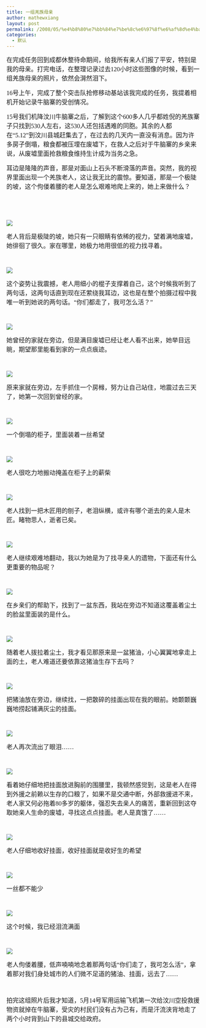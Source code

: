 ```yaml
---
title: 一组羌族母亲
author: mathewxiang
layout: post
permalink: /2008/05/%e4%b8%80%e7%bb%84%e7%be%8c%e6%97%8f%e6%af%8d%e4%ba%b2/
categories:
  - 默认
---
```

<div>
  <p>
    <font style="font-size:16px"><font style="font-size:16px;font-family:黑体">在完成任务回到成都休整待命期间，给我所有亲人们报了平安，特别是我的母亲。打完电话，在整理记录过去120小时这些图像的时候，看到一组羌族母亲的照片，依然会潸然泪下。</font></font>
  </p>
  
  <p>
    <font style="font-size:16px;font-family:黑体">16号上午，完成了整个突击队抢修移动基站该我完成的任务，我提着相机开始记录牛脑寨的受创情况。</font>
  </p>
  
  <p>
    <font style="font-size:16px;font-family:黑体">15号我们机降汶川牛脑寨之后，了解到这个600多人几乎都姓倪的羌族寨子只找到530人左右，这530人还包括遇难的同胞。其余的人都在“5.12”到汶川县城赶集去了，在过去的几天内一直没有消息。因为许多房子倒塌，粮食都被压埋在废墟下，在救人之后对于牛脑寨的乡亲来说，从废墟里面抢救粮食维持生计成为当务之急。</font>
  </p>
  
  <p>
    <font style="font-size:16px;font-family:黑体">耳边是隆隆的声音，那是对面山上石头不断滑落的声音。突然，我的视界里面出现一个羌族老人，这让我无比的震惊。要知道，那是一个极陡的坡，这个佝偻着腰的老人是怎么艰难地爬上来的，她上来做什么？</font>
  </p>
  
  <p>
     
  </p>
  
  <p>
     
  </p>
  
  <p>
    <a href="http://blog.photo.sina.com.cn/showpic.html#url=http://static4.photo.sina.com.cn/orignal/52e0a41144e1019776b53" target="_blank"><img src="http://static4.photo.sina.com.cn/bmiddle/52e0a41144e1019776b53" /></a>
  </p>
  
  <p>
    <font style="font-size:16px;font-family:黑体">老人背后是极陡的坡，她只有一只眼睛有依稀的视力，望着满地废墟，她徘徊了很久。家在哪里，她极力地用很低的视力找寻着。</font>
  </p>
  
  <p>
     
  </p>
  
  <p>
    <a href="http://blog.photo.sina.com.cn/showpic.html#url=http://static12.photo.sina.com.cn/orignal/52e0a41144e10217519bb" target="_blank"><img src="http://static12.photo.sina.com.cn/bmiddle/52e0a41144e10217519bb" /></a>
  </p>
  
  <p>
    <font style="font-size:16px;font-family:黑体">这个姿势让我震撼，老人用细小的棍子支撑着自己，这个时候我听到了两句话，这两句话直到现在还萦绕我耳边，这也是在整个拍摄过程中我唯一听到她说的两句话。“你们都走了，我可怎么活？”</font>
  </p>
  
  <p>
     
  </p>
  
  <p>
    <a href="http://blog.photo.sina.com.cn/showpic.html#url=http://static7.photo.sina.com.cn/orignal/52e0a41144e102e9f9a56" target="_blank"><img src="http://static7.photo.sina.com.cn/bmiddle/52e0a41144e102e9f9a56" /></a>
  </p>
  
  <p>
    <font style="font-size:16px;font-family:黑体">她曾经的家就在旁边，但是满目废墟已经让老人看不出来，她举目远眺，期望那里能看到家的一点点痕迹。</font>
  </p>
  
  <p>
     
  </p>
  
  <p>
    <a href="http://blog.photo.sina.com.cn/showpic.html#url=http://static6.photo.sina.com.cn/orignal/52e0a41144e104619d6e5" target="_blank"><img src="http://static6.photo.sina.com.cn/bmiddle/52e0a41144e104619d6e5" /></a>
  </p>
  
  <p>
    <font style="font-size:16px;font-family:黑体">原来家就在旁边，左手抓住一个房橼，努力让自己站住，地震过去三天了，她第一次回到曾经的家。</font>
  </p>
  
  <p>
     
  </p>
  
  <p>
    <span style="font-family:宋体"><a href="http://blog.photo.sina.com.cn/showpic.html#url=http://static7.photo.sina.com.cn/orignal/52e0a41144e10be7dcbd6" target="_blank"><img src="http://static7.photo.sina.com.cn/bmiddle/52e0a41144e10be7dcbd6" /></a></span>
  </p>
  
  <p>
    <span style="font-family:宋体"><font style="font-size:16px;font-family:黑体">一个倒塌的柜子，里面装着一丝希望</font></span>
  </p>
  
  <p>
     
  </p>
  
  <p>
    <span style="font-family:宋体"><a href="http://blog.photo.sina.com.cn/showpic.html#url=http://static13.photo.sina.com.cn/orignal/52e0a41144e106ada13cc" target="_blank"><img src="http://static13.photo.sina.com.cn/bmiddle/52e0a41144e106ada13cc" /></a></span>
  </p>
  
  <p>
    <font style="font-size:16px;font-family:黑体">老人很吃力地搬动掩盖在柜子上的薪柴</font>
  </p>
  
  <p>
     
  </p>
  
  <p>
    <a href="http://blog.photo.sina.com.cn/showpic.html#url=http://static1.photo.sina.com.cn/orignal/52e0a41144e107ff8bd50" target="_blank"><img src="http://static1.photo.sina.com.cn/bmiddle/52e0a41144e107ff8bd50" /></a>
  </p>
  
  <p>
    <font style="font-size:16px;font-family:黑体">老人找到一把木匠用的刨子，老泪纵横，或许有哪个逝去的亲人是木匠。睹物思人，逝者已矣。</font>
  </p>
  
  <p>
     
  </p>
  
  <p>
    <a href="http://blog.photo.sina.com.cn/showpic.html#url=http://static11.photo.sina.com.cn/orignal/52e0a41144e1087f7536a" target="_blank"><img src="http://static11.photo.sina.com.cn/bmiddle/52e0a41144e1087f7536a" /></a>
  </p>
  
  <p>
    <font style="font-size:16px;font-family:黑体">老人继续艰难地翻动，我以为她是为了找寻亲人的遗物，下面还有什么更重要的物品呢？</font>
  </p>
  
  <p>
     
  </p>
  
  <p>
    <a href="http://blog.photo.sina.com.cn/showpic.html#url=http://static3.photo.sina.com.cn/orignal/52e0a41144e108ae4c3d2" target="_blank"><img src="http://static3.photo.sina.com.cn/bmiddle/52e0a41144e108ae4c3d2" /></a>
  </p>
  
  <p>
    <font style="font-size:16px;font-family:黑体">在乡亲们的帮助下，找到了一盆东西，我站在旁边不知道这覆盖着尘土的脸盆里面装的是什么。</font>
  </p>
  
  <p>
     
  </p>
  
  <p>
    <a href="http://blog.photo.sina.com.cn/showpic.html#url=http://static2.photo.sina.com.cn/orignal/52e0a41144e108e59fa71" target="_blank" />
  </p>
  
  <p>
    <a href="http://blog.photo.sina.com.cn/showpic.html#url=http://static2.photo.sina.com.cn/orignal/52e0a41144e1f7d7e0c51" target="_blank"><font style="font-size:16px;font-family:黑体"><img src="http://static2.photo.sina.com.cn/bmiddle/52e0a41144e1f7d7e0c51" /></font></a>
  </p>
  
  <p>
    <font style="font-size:16px;font-family:黑体">随着老人拨拉着尘土，我才看见那原来是一盆猪油，小心翼翼地拿走上面的土，老人难道还要依靠这猪油生存下去吗？</font>
  </p>
  
  <p>
     
  </p>
  
  <p>
    <a href="http://blog.photo.sina.com.cn/showpic.html#url=http://static10.photo.sina.com.cn/orignal/52e0a41144e1092fe7559" target="_blank"><img src="http://static10.photo.sina.com.cn/bmiddle/52e0a41144e1092fe7559" /></a>
  </p>
  
  <p>
    <font style="font-size:16px;font-family:黑体">把猪油放在旁边，继续找，一把散碎的挂面出现在我的眼前。她颤颤巍巍地捞起铺满灰尘的挂面。</font>
  </p>
  
  <p>
     
  </p>
  
  <p>
    <a href="http://blog.photo.sina.com.cn/showpic.html#url=http://static3.photo.sina.com.cn/orignal/52e0a41144e10993debb2" target="_blank"><img src="http://static3.photo.sina.com.cn/bmiddle/52e0a41144e10993debb2" /></a>
  </p>
  
  <p>
    <font style="font-size:16px;font-family:黑体">老人再次流出了眼泪……</font>
  </p>
  
  <p>
     
  </p>
  
  <p>
    <a href="http://blog.photo.sina.com.cn/showpic.html#url=http://static15.photo.sina.com.cn/orignal/52e0a41144e109c5f2a6e" target="_blank"><img src="http://static15.photo.sina.com.cn/bmiddle/52e0a41144e109c5f2a6e" /></a>
  </p>
  
  <p>
    <font style="font-size:16px;font-family:黑体">看着她仔细地把挂面放进胸前的围腰里，我顿然感觉到，这是老人在得到外援之前赖以生存的口粮了，如果不是交通中断，外部救援进不来，老人家又何必拖着80多岁的躯体，强忍失去亲人的痛苦，重新回到这夺取她亲人生命的废墟，寻找这点点挂面。老人是真饿了……</font>
  </p>
  
  <p>
     
  </p>
  
  <p>
    <a href="http://blog.photo.sina.com.cn/showpic.html#url=http://static4.photo.sina.com.cn/orignal/52e0a41144e10a5d2e8a3" target="_blank"><img src="http://static4.photo.sina.com.cn/bmiddle/52e0a41144e10a5d2e8a3" /></a>
  </p>
  
  <p>
    <font style="font-size:16px;font-family:黑体">老人仔细地收好挂面，收好挂面就是收好生的希望</font>
  </p>
  
  <p>
     
  </p>
  
  <p>
    <a href="http://blog.photo.sina.com.cn/showpic.html#url=http://static8.photo.sina.com.cn/orignal/52e0a41144e10a92c1657" target="_blank"><img src="http://static8.photo.sina.com.cn/bmiddle/52e0a41144e10a92c1657" /></a>
  </p>
  
  <p>
    <font style="font-size:16px;font-family:黑体">一丝都不能少</font>
  </p>
  
  <p>
     
  </p>
  
  <p>
    <a href="http://blog.photo.sina.com.cn/showpic.html#url=http://static5.photo.sina.com.cn/orignal/52e0a41144e10ad15f054" target="_blank"><img src="http://static5.photo.sina.com.cn/bmiddle/52e0a41144e10ad15f054" /></a>
  </p>
  
  <p>
    <font style="font-size:16px;font-family:黑体">这个时候，我已经泪流满面</font>
  </p>
  
  <p>
     
  </p>
  
  <p>
    <a href="http://blog.photo.sina.com.cn/showpic.html#url=http://static4.photo.sina.com.cn/orignal/52e0a41144e10b23656a3" target="_blank"><img src="http://static4.photo.sina.com.cn/bmiddle/52e0a41144e10b23656a3" /></a>
  </p>
  
  <p>
    <font style="font-size:16px;font-family:黑体">老人佝偻着腰，低声喃喃地念着那两句话“你们走了，我可怎么活”，拿着那对我们身处城市的人们微不足道的猪油、挂面，远去了……</font>
  </p>
  
  <p>
     
  </p>
  
  <p>
    <font face="黑体" size="3">拍完这组照片后我才知道，5月14号军用运输飞机第一次给汶川空投救援物资就掉在牛脑寨，受灾的村民们没有占为己有，而是汗流浃背地走了两个小时背到山下的县城交给政府。</font>
  </p>
  
  <p>
     
  </p>
</div>